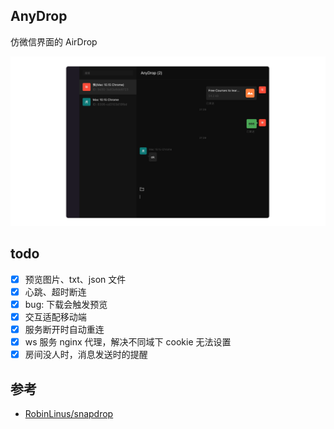 ## AnyDrop

仿微信界面的 AirDrop

![](./screenshot.png)

## todo

- [x] 预览图片、txt、json 文件
- [x] 心跳、超时断连
- [x] bug: 下载会触发预览
- [x] 交互适配移动端
- [x] 服务断开时自动重连
- [x] ws 服务 nginx 代理，解决不同域下 cookie 无法设置
- [x] 房间没人时，消息发送时的提醒

## 参考

- [RobinLinus/snapdrop](https://github.com/RobinLinus/snapdrop)
